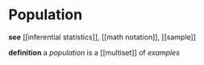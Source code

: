 # Population

**see** [[inferential statistics]], [[math notation]], [[sample]]

**definition** a _population_ is a [[multiset]] of _examples_
